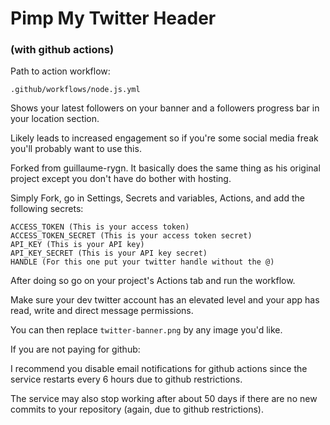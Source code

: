 # Pimp My Twitter Header
### (with github actions)

Path to action workflow:
```
.github/workflows/node.js.yml 
```
Shows your latest followers on your banner and a followers progress bar in your location section.

Likely leads to increased engagement so if you're some social media freak you'll probably want to use this.

Forked from guillaume-rygn.
It basically does the same thing as his original project except you don't have do bother with hosting.

Simply Fork, go in Settings, Secrets and variables, Actions, and add the following secrets:
```
ACCESS_TOKEN (This is your access token)
ACCESS_TOKEN_SECRET (This is your access token secret)
API_KEY (This is your API key)
API_KEY_SECRET (This is your API key secret)
HANDLE (For this one put your twitter handle without the @)
```
After doing so go on your project's Actions tab and run the workflow.

Make sure your dev twitter account has an elevated level and your app has read, write and direct message permissions.

You can then replace ```twitter-banner.png``` by any image you'd like.

If you are not paying for github:

I recommend you disable email notifications for github actions since the service restarts every 6 hours due to github restrictions.

The service may also stop working after about 50 days if there are no new commits to your repository (again, due to github restrictions).
